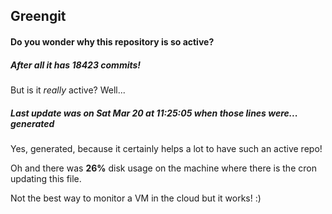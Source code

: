 ## Greengit

#### Do you wonder why this repository is so active?

##### After all it has 18423 commits!

But is it *really* active? Well...

##### Last update was on Sat Mar 20 at 11:25:05 when those lines were... generated

Yes, generated, because it certainly helps a lot to have such an active repo!

Oh and there was **26%** disk usage on the machine
where there is the cron updating this file.

Not the best way to monitor a VM in the cloud but it works! :)
